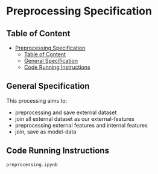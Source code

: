 # Preprocessing Specification

## Table of Content
- [Preprocessing Specification](#preprocessing-specification)
  - [Table of Content](#table-of-content)
  - [General Specification](#general-specification)
  - [Code Running Instructions](#code-running-instructions)


## General Specification
This processing aims to:
  - preprocessing and save external dataset
  - join all external dataset as our external-features
  - preprocessing external features and internal features
  - join, save as model-data

## Code Running Instructions
`preprocessing.ipynb`